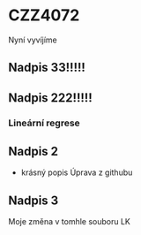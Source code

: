 # CZZ4072

Nyní vyvíjíme
## Nadpis 33!!!!!
## Nadpis 222!!!!!   

### Lineární regrese

## Nadpis 2

- krásný popis Úprava z githubu

## Nadpis 3

Moje změna v tomhle souboru LK